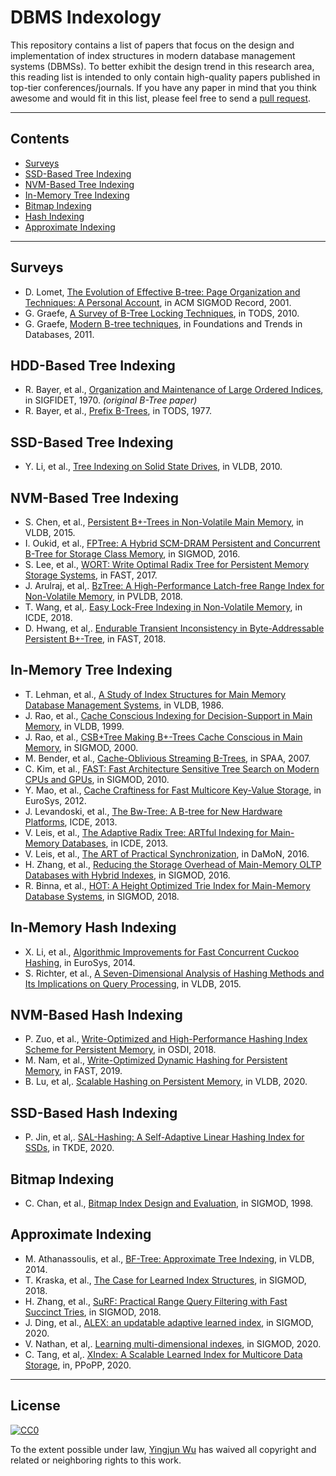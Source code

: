 # DBMS Indexology

This repository contains a list of papers that focus on the design and implementation of index structures in modern database management systems (DBMSs). To better exhibit the design trend in this research area, this reading list is intended to only contain high-quality papers published in top-tier conferences/journals. If you have any paper in mind that you think awesome and would fit in this list, please feel free to send a [pull request](https://github.com/yingjunwu/DBMS-Indexology/pulls).

- - -

## Contents
- [Surveys](#surveys)
- [SSD-Based Tree Indexing](#ssd-based-tree-indexing)
- [NVM-Based Tree Indexing](#nvm-based-tree-indexing)
- [In-Memory Tree Indexing](#in-memory-tree-indexing)
- [Bitmap Indexing](#bitmap-indexing)
- [Hash Indexing](#hash-indexing)
- [Approximate Indexing](#approximate-indexing)

- - -

## Surveys
* D. Lomet, [The Evolution of Effective B-tree: Page Organization and Techniques: A Personal Account](https://www.microsoft.com/en-us/research/wp-content/uploads/2016/02/p64-lomet.pdf), in ACM SIGMOD Record, 2001.
* G. Graefe, [A Survey of B-Tree Locking Techniques](https://dl.acm.org/citation.cfm?id=1806907.1806908), in TODS, 2010.
* G. Graefe, [Modern B-tree techniques](https://www.nowpublishers.com/article/Details/DBS-028), in Foundations and Trends in Databases, 2011.

## HDD-Based Tree Indexing
* R. Bayer, et al., [Organization and Maintenance of Large Ordered Indices](https://infolab.usc.edu/csci585/Spring2010/den_ar/indexing.pdf), in SIGFIDET, 1970. _(original B-Tree paper)_
* R. Bayer, et al., [Prefix B-Trees](https://dl.acm.org/citation.cfm?id=320530), in TODS, 1977.

## SSD-Based Tree Indexing
* Y. Li, et al., [Tree Indexing on Solid State Drives](https://dl.acm.org/citation.cfm?id=1920990), in VLDB, 2010.

## NVM-Based Tree Indexing
* S. Chen, et al., [Persistent B+-Trees in Non-Volatile Main Memory](http://www.vldb.org/pvldb/vol8/p786-chen.pdf), in VLDB, 2015.
* I. Oukid, et al., [FPTree: A Hybrid SCM-DRAM Persistent and Concurrent B-Tree for Storage Class Memory](https://dl.acm.org/citation.cfm?id=2915251), in SIGMOD, 2016.
* S. Lee, et al., [WORT: Write Optimal Radix Tree for Persistent Memory Storage Systems](https://www.usenix.org/system/files/conference/fast17/fast17-lee.pdf), in FAST, 2017.
* J. Arulraj, et al,. [BzTree: A High-Performance Latch-free Range Index for Non-Volatile Memory](http://www.vldb.org/pvldb/vol11/p553-arulraj.pdf), in PVLDB, 2018.
* T. Wang, et al,. [Easy Lock-Free Indexing in Non-Volatile Memory](https://ieeexplore.ieee.org/stamp/stamp.jsp?tp=&arnumber=8509270), in ICDE, 2018.
* D. Hwang, et al,. [Endurable Transient Inconsistency in Byte-Addressable Persistent B+-Tree](https://www.usenix.org/system/files/conference/fast18/fast18-hwang.pdf), in FAST, 2018.

## In-Memory Tree Indexing
* T. Lehman, et al., [A Study of Index Structures for Main Memory Database Management Systems](http://www.vldb.org/conf/1986/P294.PDF), in VLDB, 1986.
* J. Rao, et al., [Cache Conscious Indexing for Decision-Support in Main Memory](http://www.vldb.org/conf/1999/P7.pdf), in VLDB, 1999.
* J. Rao, et al., [CSB+Tree Making B+-Trees Cache Conscious in Main Memory](https://dl.acm.org/citation.cfm?id=335449), in SIGMOD, 2000.
* M. Bender, et al., [Cache-Oblivious Streaming B-Trees](https://dl.acm.org/citation.cfm?id=1248393), in SPAA, 2007.
* C. Kim, et al., [FAST: Fast Architecture Sensitive Tree Search on Modern CPUs and GPUs](https://dl.acm.org/citation.cfm?id=1807206), in SIGMOD, 2010.
* Y. Mao, et al., [Cache Craftiness for Fast Multicore Key-Value Storage](https://dl.acm.org/citation.cfm?id=2168855), in EuroSys, 2012.
* J. Levandoski, et al., [The Bw-Tree: A B-tree for New Hardware Platforms](https://www.microsoft.com/en-us/research/publication/the-bw-tree-a-b-tree-for-new-hardware/), ICDE, 2013.
* V. Leis, et al., [The Adaptive Radix Tree: ARTful Indexing for Main-Memory Databases](https://db.in.tum.de/~leis/papers/ART.pdf), in ICDE, 2013.
* V. Leis, et al., [The ART of Practical Synchronization](https://dl.acm.org/citation.cfm?id=2933352), in DaMoN, 2016.
* H. Zhang, et al., [Reducing the Storage Overhead of Main-Memory OLTP Databases with Hybrid Indexes](https://dl.acm.org/citation.cfm?id=2915222), in SIGMOD, 2016.
* R. Binna, et al., [HOT: A Height Optimized Trie Index for Main-Memory Database Systems](https://dl.acm.org/citation.cfm?id=3183713.3196896), in SIGMOD, 2018.


## In-Memory Hash Indexing
* X. Li, et al., [Algorithmic Improvements for Fast Concurrent Cuckoo Hashing](https://dl.acm.org/citation.cfm?id=2592820), in EuroSys, 2014.
* S. Richter, et al., [A Seven-Dimensional Analysis of Hashing Methods and Its Implications on Query Processing](
http://www.vldb.org/pvldb/vol9/p96-richter.pdf), in VLDB, 2015.

## NVM-Based Hash Indexing
* P. Zuo, et al., [Write-Optimized and High-Performance Hashing Index Scheme for Persistent Memory](https://www.usenix.org/system/files/osdi18-zuo.pdf), in OSDI, 2018.
* M. Nam, et al., [Write-Optimized Dynamic Hashing for Persistent Memory](https://www.usenix.org/system/files/fast19-nam.pdf), in FAST, 2019.
* B. Lu, et al,. [Scalable Hashing on Persistent Memory](http://www.vldb.org/pvldb/vol13/p1147-lu.pdf), in VLDB, 2020.

## SSD-Based Hash Indexing
* P. Jin, et al,. [SAL-Hashing: A Self-Adaptive Linear Hashing Index for SSDs](https://ieeexplore.ieee.org/stamp/stamp.jsp?tp=&arnumber=8565887), in TKDE, 2020.

## Bitmap Indexing
* C. Chan, et al., [Bitmap Index Design and Evaluation](https://dl.acm.org/citation.cfm?id=276336), in SIGMOD, 1998.

## Approximate Indexing
* M. Athanassoulis, et al., [BF-Tree: Approximate Tree Indexing](http://www.vldb.org/pvldb/vol7/p1881-athanassoulis.pdf), in VLDB, 2014.
* T. Kraska, et al., [The Case for Learned Index Structures](https://arxiv.org/abs/1712.01208), in SIGMOD, 2018.
* H. Zhang, et al., [SuRF: Practical Range Query Filtering with Fast Succinct Tries](https://dl.acm.org/doi/pdf/10.1145/3183713.3196931), in SIGMOD, 2018.
* J. Ding, et al., [ALEX: an updatable adaptive learned index](https://dl.acm.org/doi/pdf/10.1145/3318464.3389711), in SIGMOD, 2020.
* V. Nathan, et al,. [Learning multi-dimensional indexes](https://dl.acm.org/doi/pdf/10.1145/3318464.3380579), in SIGMOD, 2020.
* C. Tang, et al,. [XIndex: A Scalable Learned Index for Multicore Data Storage](https://dl.acm.org/doi/pdf/10.1145/3332466.3374547), in, PPoPP, 2020.
- - -

## License

[![CC0](http://i.creativecommons.org/p/zero/1.0/88x31.png)](http://creativecommons.org/publicdomain/zero/1.0/)

To the extent possible under law, [Yingjun Wu](https://yingjunwu.github.io/) has waived all copyright and related or neighboring rights to this work.
